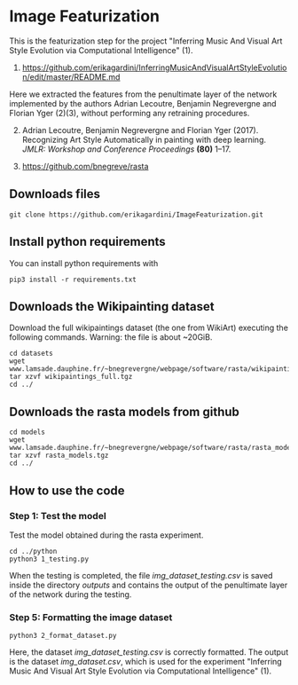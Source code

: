 # Image Featurization

This is the featurization step for the project "Inferring Music And Visual Art Style Evolution via Computational Intelligence" (1).

1. https://github.com/erikagardini/InferringMusicAndVisualArtStyleEvolution/edit/master/README.md

Here we extracted the features from the penultimate layer of the network implemented by the authors Adrian Lecoutre, Benjamin Negrevergne and Florian Yger (2)(3), without performing any retraining procedures.

2. Adrian Lecoutre, Benjamin Negrevergne and Florian Yger (2017). Recognizing Art Style Automatically in painting with deep learning. _JMLR: Workshop and Conference Proceedings_ __(80)__ 1–17.

3. https://github.com/bnegreve/rasta

## Downloads files

```
git clone https://github.com/erikagardini/ImageFeaturization.git
```

## Install python requirements

You can install python requirements with

```
pip3 install -r requirements.txt
```

## Downloads the Wikipainting dataset

Download the full wikipaintings dataset (the one from WikiArt) executing the following commands. Warning: the file is about ~20GiB.

```
cd datasets
wget www.lamsade.dauphine.fr/~bnegrevergne/webpage/software/rasta/wikipaintings_full.tgz
tar xzvf wikipaintings_full.tgz
cd ../
```

## Downloads the rasta models from github

```
cd models
wget www.lamsade.dauphine.fr/~bnegrevergne/webpage/software/rasta/rasta_models.tgz
tar xzvf rasta_models.tgz
cd ../
```

## How to use the code

### Step 1: Test the model

Test the model obtained during the rasta experiment.

```
cd ../python
python3 1_testing.py
```

When the testing is completed, the file _img_dataset_testing.csv_ is saved inside the directory _outputs_ and contains the output of the penultimate layer of the network during the testing.

### Step 5: Formatting the image dataset

```
python3 2_format_dataset.py
```

Here, the dataset _img_dataset_testing.csv_ is correctly formatted. The output is the dataset _img_dataset.csv_, which is used for the experiment "Inferring Music And Visual Art Style Evolution via Computational Intelligence" (1).
